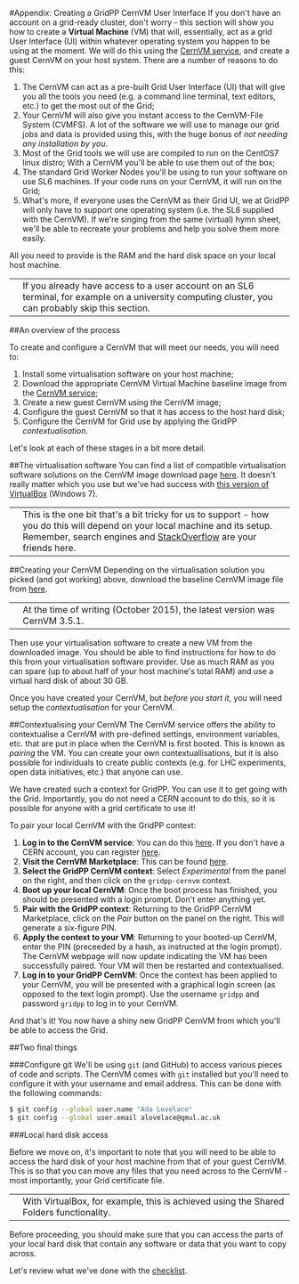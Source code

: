 #Appendix: Creating a GridPP CernVM User Interface
If you don't have an account on a grid-ready cluster,
don't worry -
this section will show you how to
create a **Virtual Machine** (VM)
that will, essentially, act as a grid User Interface (UI)
within whatever
operating system you happen to be using at the moment.
We will do this using the
<a href='http://cernvm.cern.ch/' target='_blank'>CernVM service</a>,
and create a guest CernVM on your host system.
There are a number of reasons to do this:

1. The CernVM can act as a pre-built Grid User Interface (UI) that will give
you all the tools you need (e.g. a command line terminal, text editors, etc.)
to get the most out of the Grid;
1. Your CernVM will also give you instant access to the
CernVM-File System (CVMFS). A lot of the software we will use to
manage our grid jobs and data is provided using this,
with the huge bonus of _not needing any installation by you_.
1. Most of the Grid tools we will use are compiled to run on
the CentOS7 linux distro;
With a CernVM you'll be able to use them out of the box;
1. The standard Grid Worker Nodes you'll be using to run your software
on use SL6 machines. If your code runs on your CernVM, it will run
on the Grid;
1. What's more, if everyone uses the CernVM as their Grid UI,
we at GridPP will only have to support one operating system
(i.e. the SL6 supplied with the CernVM).
If we're singing from the same (virtual) hymn sheet, we'll be able to recreate your
problems and help you solve them more easily.

All you need to provide is the RAM and the hard disk space on your local host machine.

<table>
<tr>
<td align='center'><i class="fa fa-lightbulb-o" style='font-size:3em'></i></td>
<td>
If you already have access to a user account on an SL6 terminal,
for example on a university computing cluster,
you can probably skip this section.
</td>
</tr>
</table>

##An overview of the process

To create and configure a CernVM that will meet our needs, you will need to:

1. Install some virtualisation software on your host machine;
1. Download the appropriate CernVM Virtual Machine baseline image from the
<a href='http://cernvm.cern.ch/' target='_blank'>CernVM service</a>;
1. Create a new guest CernVM using the CernVM image;
1. Configure the guest CernVM so that it has access to the host hard disk;
1. Configure the CernVM for Grid use by applying the GridPP _contextualisation_.

Let's look at each of these stages in a bit more detail.

##The virtualisation software
You can find a list of compatible virtualisation software solutions
on the CernVM image download page
[here](http://cernvm.cern.ch/portal/downloads).
It doesn't really matter which you use but we've had success with
[this version of VirtualBox](http://download.virtualbox.org/virtualbox/4.3.12/VirtualBox-4.3.12-93733-Win.exe)
(Windows 7).

<table>
<tr>
<td align='center'><i class="fa fa-warning" style='font-size:3em'></i></td>
<td>
This is the one bit that's a bit tricky for us to support - how you do this
will depend on your local machine and its setup. Remember,
search engines and
<a href='http://stackoverflow.com/' target='_blank'>StackOverflow</a>
are your friends here.
</td>
</tr>
</table>

##Creating your CernVM
Depending on the virtualisation solution you picked (and got working)
above, download the baseline CernVM image file from
<a href='http://cernvm.cern.ch/portal/downloads' target='_blank'>here</a>.

<table>
<tr>
<td align='center'><i class="fa fa-info-circle" style='font-size:3em'></i></td>
<td>
At the time of writing (October 2015), the latest version was
CernVM 3.5.1.
</td>
</tr>
</table>

Then use your virtualisation software to create a new VM from the
downloaded image. You should be able to find instructions for
how to do this from your virtualisation software provider.
Use as much RAM as you can spare (up to about half of your
host machine's total RAM) and use a virtual hard disk
of about 30 GB.

Once you have created your CernVM, but _before you start it_,
you will need setup the _contextualisation_ for your CernVM.

##Contextualising your CernVM
The CernVM service offers the ability to contextualise a CernVM
with pre-defined settings, environment variables, etc.
that are put in place when the CernVM is first booted.
This is known as _pairing_ the VM.
You can create your own contextuallisations,
but it is also possible for individuals to create public contexts
(e.g. for LHC experiments, open data initiatives, etc.)
that anyone can use.

We have created such a context for GridPP.
You can use it to get going with the Grid.
Importantly, you do not need a CERN account to do this,
so it is possible for anyone with a grid certificate to use it!

To pair your local CernVM with the GridPP context:

1. **Log in to the CernVM service**: You can do this
[here](https://cernvm-online.cern.ch/user/login).
If you don't have a CERN account, you can register
[here](https://cernvm-online.cern.ch/user/register).
1. **Visit the CernVM Marketplace**: This can be found
[here](https://cernvm-online.cern.ch/market/list).
1. **Select the GridPP CernVM context**:
Select _Experimental_ from the panel on the right,
and then click on the `gridpp-cernvm` context.
1. **Boot up your local CernVM**:
Once the boot process has finished,
you should be presented with a login prompt.
Don't enter anything yet.
1. **Pair with the GridPP context**:
Returning to the GridPP CernVM Marketplace,
click on the _Pair_ button on the panel on the right.
This will generate a six-figure PIN.
1. **Apply the context to your VM**:
Returning to your booted-up CernVM,
enter the PIN
(preceeded by a hash, as instructed at the login prompt).
The CernVM webpage will now update indicating the VM has been successfully paired.
Your VM will then be restarted and contextualised.
1. **Log in to your GridPP CernVM**:
Once the context has been applied to your CernVM,
you will be presented with a graphical
login screen (as opposed to the text login prompt).
Use the username `gridpp` and password `gridpp`
to log in to your CernVM.

And that's it! You now have a shiny new GridPP CernVM from which
you'll be able to access the Grid.

##Two final things

###Configure git
We'll be using `git` (and GitHub) to access various
pieces of code and scripts. The CernVM comes with `git`
installed but you'll need to configure it with your
username and email address. This can be done with
the following commands:

```bash
$ git config --global user.name "Ada Lovelace"
$ git config --global user.email alovelace@qmul.ac.uk
```

###Local hard disk access

Before we move on, it's important to note that
you will need to be able to access the hard disk of 
your host machine from that of your guest CernVM.
This is so that you can move any files that you need across
to the CernVM - most importantly, your Grid certificate file.

<table>
<tr>
<td align='center'><i class="fa fa-info-circle" style='font-size:3em'></i></td>
<td>
With VirtualBox, for example, this is achieved using the
Shared Folders functionality.
</td>
</tr>
</table>

Before proceeding, you should make sure that you can
access the parts of your local hard disk that contain
any software or data that you want to copy across.

Let's review what we've done with the [checklist](checklist.html).
